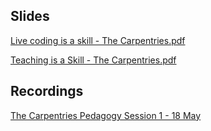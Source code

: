 ## Slides
[Live coding is a skill - The Carpentries.pdf](https://github.com/alan-turing-institute/ds-ai-educators-programme/files/8786976/Live.coding.is.a.skill.-.The.Carpentries.pdf)

[Teaching is a Skill - The Carpentries.pdf](https://github.com/alan-turing-institute/ds-ai-educators-programme/files/8786980/Teaching.is.a.Skill.-.The.Carpentries.pdf)

## Recordings
[The Carpentries Pedagogy Session 1 - 18 May](https://youtu.be/qMMd-65gVdw)
